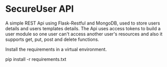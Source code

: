 # SecureUser API 

A simple REST Api using Flask-Restful and MongoDB, used to store users details and users templates details. The Api uses access tokens to build a user module so one user can't access another user's resources and also it supports get, put, post and delete functions.


Install the requirements in a virtual environment.

pip install -r requirements.txt
